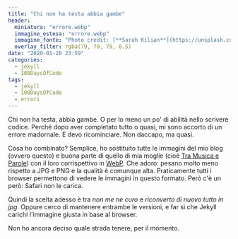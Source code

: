 ```yaml
---
title: "Chi non ha testa abbia gambe"
header:
  miniatura: "errore.webp"
  immagine_estesa: "errore.webp"
  immagine_fonte: "Photo credit: [**Sarah Kilian**](https://unsplash.com/@rojekilian)"
  overlay_filter: rgba(79, 79, 79, 0.5)
date: "2020-01-28 23:59"
categories:
  - jekyll
  - 100DaysOfCode
tags:
  - jekyll
  - 100DaysOfCode
  - errori
---
```


Chi non ha testa, abbia gambe. O per lo meno un po' di abilità nello scrivere codice. Perché dopo aver completato tutto o quasi, mi sono accorto di un errore madornale. E devo ricominciare. Non daccapo, ma quasi.

Cosa ho combinato? Semplice, ho sostituito tutte le immagini del mio blog (ovvero questo) e buona parte di quello di mia moglie (cioè [Tra Musica e Parole](https://el3um4s.github.io/tra-musica-e-parole/)) con il loro corrispettivo in [WebP](https://en.wikipedia.org/wiki/WebP). Che adoro: pesano molto meno rispetto a JPG e PNG e la qualità è comunque alta. Praticamente tutti i browser permettono di vedere le immagini in questo formato. Però c'è un però: Safari non le carica.

Quindi la scelta adesso è tra _non me ne curo_ e _riconverto di nuovo tutto in jpg_. Oppure cerco di mantenere entrambe le versioni, e far sì che Jekyll carichi l'immagine giusta in base al browser.

Non ho ancora deciso quale strada tenere, per il momento.
